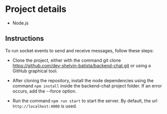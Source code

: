 # Project details

- Node.js

## Instructions

To run socket events to send and receive messages, follow these steps:

- Clone the project, either with the command git clone https://github.com/dev-shelvin-batista/backend-chat.git or using a GitHub graphical tool.

- After cloning the repository, install the node dependencies using the command `npm install` inside the backend-chat project folder. If an error occurs, add the --force option.

- Run the command `npm run start` to start the server. By default, the url `http://localhost:4000` is used.